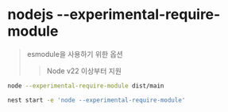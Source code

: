 # nodejs --experimental-require-module

> esmodule을 사용하기 위한 옵션
>
> > Node v22 이상부터 지원

```sh
node --experimental-require-module dist/main

nest start -e 'node --experimental-require-module'
```
